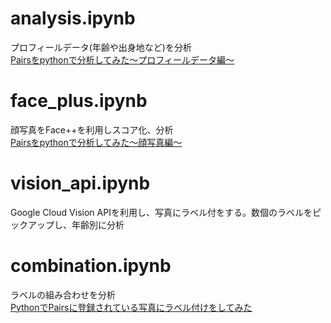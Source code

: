 # analysis.ipynb
プロフィールデータ(年齢や出身地など)を分析  
[Pairsをpythonで分析してみた〜プロフィールデータ編〜](https://note.mu/ryohei55/n/n2c80a39d4201)

# face_plus.ipynb
顔写真をFace++を利用しスコア化、分析  
[Pairsをpythonで分析してみた〜顔写真編〜](https://note.mu/ryohei55/n/n72084219f751)

# vision_api.ipynb
Google Cloud Vision APIを利用し、写真にラベル付をする。数個のラベルをピックアップし、年齢別に分析

# combination.ipynb
ラベルの組み合わせを分析  
[PythonでPairsに登録されている写真にラベル付けをしてみた](https://note.mu/ryohei55/n/nb60b687ef830)
